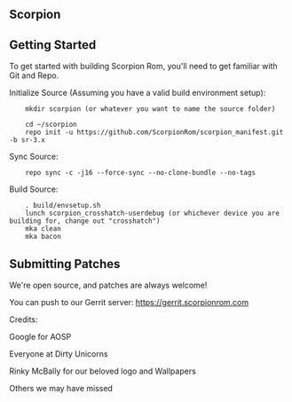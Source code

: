 Scorpion
------------------

Getting Started
------------------

To get started with building Scorpion Rom, you'll need to get familiar with Git and Repo.

Initialize Source (Assuming you have a valid build environment setup):

        mkdir scorpion (or whatever you want to name the source folder)

        cd ~/scorpion
        repo init -u https://github.com/ScorpionRom/scorpion_manifest.git -b sr-3.x

Sync Source:

        repo sync -c -j16 --force-sync --no-clone-bundle --no-tags

Build Source:

        . build/envsetup.sh
        lunch scorpion_crosshatch-userdebug (or whichever device you are building for, change out "crosshatch")
        mka clean
        mka bacon
Submitting Patches
------------------
We're open source, and patches are always welcome!

You can push to our Gerrit server: https://gerrit.scorpionrom.com


Credits:

Google for AOSP

Everyone at Dirty Unicorns

Rinky McBally for our beloved logo and Wallpapers

Others we may have missed


